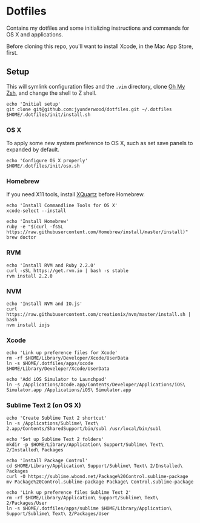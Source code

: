 # Dotfiles

Contains my dotfiles and some initializing instructions and commands for OS X and applications.

Before cloning this repo, you'll want to install Xcode, in the Mac App Store, first.

## Setup

This will symlink configuration files and the `.vim` directory, clone [Oh My Zsh](https://github.com/robbyrussell/oh-my-zsh), and change the shell to Z shell.

    echo 'Initial setup'
    git clone git@github.com:jyunderwood/dotfiles.git ~/.dotfiles
    $HOME/.dotfiles/init/install.sh

### OS X

To apply some new system preference to OS X, such as set save panels to expanded by default.

    echo 'Configure OS X properly'
    $HOME/.dotfiles/init/osx.sh

### Homebrew

If you need X11 tools, install [XQuartz](http://xquartz.macosforge.org/) before Homebrew.

    echo 'Install Commandline Tools for OS X'
    xcode-select --install

    echo 'Install Homebrew'
    ruby -e "$(curl -fsSL https://raw.githubusercontent.com/Homebrew/install/master/install)"
    brew doctor

### RVM

    echo 'Install RVM and Ruby 2.2.0'
    curl -sSL https://get.rvm.io | bash -s stable
    rvm install 2.2.0

### NVM

    echo 'Install NVM and IO.js'
    curl https://raw.githubusercontent.com/creationix/nvm/master/install.sh | bash
    nvm install iojs

### Xcode

    echo 'Link up preference files for Xcode'
    rm -rf $HOME/Library/Developer/Xcode/UserData
    ln -s $HOME/.dotfiles/apps/xcode $HOME/Library/Developer/Xcode/UserData

    echo 'Add iOS Simulator to Launchpad'
    ln -s /Applications/Xcode.app/Contents/Developer/Applications/iOS\ Simulator.app /Applications/iOS\ Simulator.app

### Sublime Text 2 (on OS X)

    echo 'Create Sublime Text 2 shortcut'
    ln -s /Applications/Sublime\ Text\ 2.app/Contents/SharedSupport/bin/subl /usr/local/bin/subl

    echo 'Set up Sublime Text 2 folders'
    mkdir -p $HOME/Library/Application\ Support/Sublime\ Text\ 2/Installed\ Packages

    echo 'Install Package Control'
    cd $HOME/Library/Application\ Support/Sublime\ Text\ 2/Installed\ Packages
    curl -O https://sublime.wbond.net/Package%20Control.sublime-package
    mv Package%20Control.sublime-package Package\ Control.sublime-package

    echo 'Link up preference files Sublime Text 2'
    rm -rf $HOME/Library/Application\ Support/Sublime\ Text\ 2/Packages/User
    ln -s $HOME/.dotfiles/apps/sublime $HOME/Library/Application\ Support/Sublime\ Text\ 2/Packages/User
